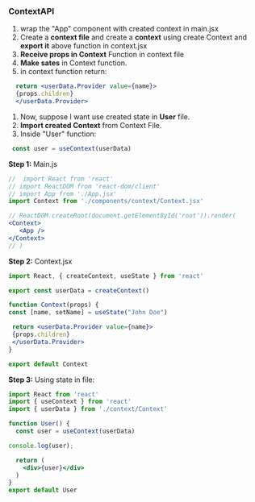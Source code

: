 ### ContextAPI

1. wrap the "App" component with created context in main.jsx
2. Create a **context file** and create a **context** using create Context and **export it** above function in context.jsx
3. **Receive props in Context** Function in context file
4. **Make sates** in Context function.
5. in context function return: 
```jsx
  return <userData.Provider value={name}>
  {props.children}
  </userData.Provider>
```

1. Now, suppose I want use created state in **User** file. 
2. **Import created Context** from Context File. 
3. Inside "User" function:
```jsx
 const user = useContext(userData)
 ```

**Step 1:**
 Main.js
 ```jsx
//  import React from 'react'
// import ReactDOM from 'react-dom/client'
// import App from './App.jsx'
import Context from './components/context/Context.jsx'

// ReactDOM.createRoot(document.getElementById('root')).render(  
<Context>
    <App />
</Context>
// )
 ```

 **Step 2:**
 Context.jsx
 ```jsx
 import React, { createContext, useState } from 'react'

export const userData = createContext()

function Context(props) {
const [name, setName] = useState("John Doe")

  return <userData.Provider value={name}>
  {props.children}
  </userData.Provider>
}

export default Context
```

**Step 3:**
Using state in file:
```jsx
import React from 'react'
import { useContext } from 'react'
import { userData } from './context/Context'

function User() {
  const user = useContext(userData)

console.log(user);

  return (
    <div>{user}</div>
  )
}
export default User
```

